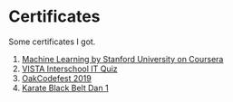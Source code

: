# Certificates
Some certificates I got.

1. [Machine Learning by Stanford University on Coursera](https://www.coursera.org/account/accomplishments/records/KLWQTLPAXMH3)
2. [VISTA Interschool IT Quiz](https://github.com/aakashkr1shna/Certificates/blob/master/VISTA%20Interschool%20IT%20Quiz.jpg)
3. [OakCodefest 2019](https://github.com/aakashkr1shna/Certificates/blob/master/OakCodefest%202019.jpg)
4. [Karate Black Belt Dan 1](https://github.com/aakashkr1shna/Certificates/blob/master/Karate%20Black%20Belt%20Dan%201.jpg)
